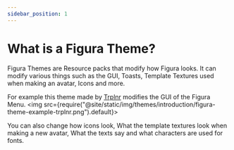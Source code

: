 ```yaml
---
sidebar_position: 1
---
```


# What is a Figura Theme?
Figura Themes are Resource packs that modify how Figura looks. It can modify various things such as the GUI, Toasts, Template Textures used when making an avatar, Icons and more.

For example this theme made by [Trplnr](https://github.com/Trioplane/bedrocked-figura-theme) modifies the GUI of the Figura Menu.
<img src={require("@site/static/img/themes/introduction/figura-theme-example-trplnr.png").default}></img>

You can also change how icons look, What the template textures look when making a new avatar, What the texts say and what characters are used for fonts. 